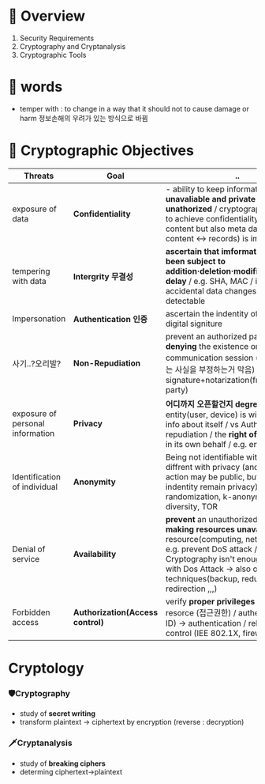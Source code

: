 # 👀 Overview
1. Security Requirements
2. Cryptography and Cryptanalysis
3. Cryptographic Tools


# 🔖 words
- temper with : to change in a way that it should not to cause damage or harm
정보손해의 우려가 있는 방식으로 바뀜


# 👊 Cryptographic Objectives
|Threats|Goal|..|
|---|---|---|
|exposure of data|__Confidentiality__|- ability to keep information __unavaliable and private to unathorized__ / cryptography is a tool to achieve confidentiality / not only content but also meta data(phonecall content <-> records) is important|
|tempering with data|__Intergrity   무결성__|__ascertain that imformation has not been subject to addition·deletion·modification·undue delay__ / e.g. SHA, MAC / intentional or accidental data changes should be detectable|
|Impersonation|__Authentication 인증__|ascertain the indentity of others / e.g. digital signiture|
|사기..?오리발?|__Non-Repudiation__|prevent an authorized party __from denying__ the existence or contes of a communication session (일이 일어났다는 사실을 부정하는거 막음) / e.g. Digital signature+notarization(from third party)|
|exposure of personal information|__Privacy__|__어디까지 오픈할건지 degree__ to which entity(user, device) is willing to share info about itself / vs Auth. non-repudiation / the __right of entity__ acting in its own behalf / e.g. encryption|
|Identification of individual |__Anonymity__|Being not identifiable within a set / diffrent with privacy (anonymity : action may be public, but actor's indentity remain privacy) / e.g. randomization, k-anonymity, I-diversity, TOR|
|Denial of service |__Availability__|__prevent__ an unauthorized entity __from making resources unavaliable__ / resource(computing, networking..) / e.g. prevent DoS attack / Cryptography isn't enough to deal with Dos Attack -> also other techniques(backup, redundancy, redirection ,,,)|
|Forbidden access|__Authorization(Access control)__|verify __proper privileges to access__ resorce (접근권한)  / authentication(e.g. ID) -> authentication / relate : Access control (IEE 802.1X, firewall...)|



# Cryptology

### 🛡Cryptography
- study of __secret writing__
- transform plaintext -> ciphertext by encryption (reverse : decryption)
### 🗡Cryptanalysis
- study of __breaking ciphers__
- determing ciphertext->plaintext




